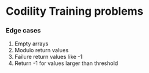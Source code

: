 # Codility Training problems


### Edge cases
1. Empty arrays
2. Modulo return values
3. Failure return values like -1
4. Return -1 for values larger than threshold
